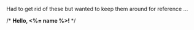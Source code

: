 Had to get rid of these but wanted to keep them around for reference ...
<!-- <img src="static/lauren-graham-2.jpg" /> -->
/*  <strong> Hello, <%= name %>! </strong> */

<!-- <img src="static/lauren-graham-2.jpg" /> -->

<!-- /* <strong> Hello, <%= name %>! </strong> */ -->
